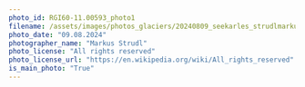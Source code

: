 ```yaml
---
photo_id: RGI60-11.00593_photo1
filename: /assets/images/photos_glaciers/20240809_seekarles_strudlmarkus.JPG
photo_date: "09.08.2024"
photographer_name: "Markus Strudl"
photo_license: "All rights reserved"
photo_license_url: "https://en.wikipedia.org/wiki/All_rights_reserved"
is_main_photo: "True"
---
```

